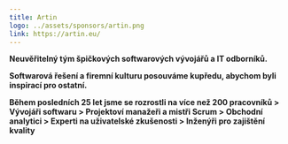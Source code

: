 ```yaml
---
title: Artin
logo: ../assets/sponsors/artin.png
link: https://artin.eu/
---
```

**Neuvěřitelný tým špičkových softwarových vývojářů a IT odborníků.**

**Softwarová řešení a firemní kulturu posouváme kupředu, abychom byli inspirací pro ostatní.**

**Během posledních 25 let jsme se rozrostli na více než 200 pracovníků > Vývojáři softwaru > Projektoví manažeři a mistři Scrum > Obchodní analytici > Experti na uživatelské zkušenosti > Inženýři pro zajištění kvality**